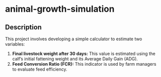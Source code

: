 # animal-growth-simulation

## Description

This project involves developing a simple calculator to estimate two variables:

1.  **Final livestock weight after 30 days:** This value is estimated using the calf’s initial fattening weight and its Average Daily Gain (ADG).
2.  **Feed Conversion Ratio (FCR):** This indicator is used by farm managers to evaluate feed efficiency.
